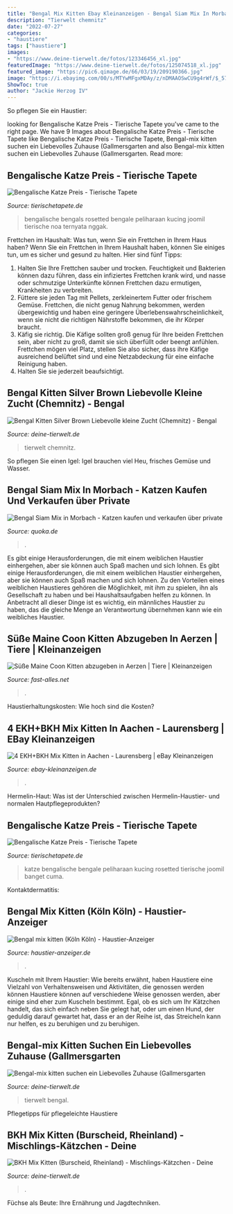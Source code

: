 ```yaml
---
title: "Bengal Mix Kitten Ebay Kleinanzeigen - Bengal Siam Mix In Morbach"
description: "Tierwelt chemnitz"
date: "2022-07-27"
categories:
- "haustiere"
tags: ["haustiere"]
images:
- "https://www.deine-tierwelt.de/fotos/123346456_xl.jpg"
featuredImage: "https://www.deine-tierwelt.de/fotos/125074518_xl.jpg"
featured_image: "https://pic6.qimage.de/66/03/19/209190366.jpg"
image: "https://i.ebayimg.com/00/s/MTYwMFgxMDAy/z/nDMAAOSwCU9g4rWf/$_57.JPG"
ShowToc: true
author: "Jackie Herzog IV"
---
```



So pflegen Sie ein Haustier:

	

		
looking for Bengalische Katze Preis - Tierische Tapete you've came to the right page. We have 9 Images about Bengalische Katze Preis - Tierische Tapete like Bengalische Katze Preis - Tierische Tapete, Bengal-mix kitten suchen ein Liebevolles Zuhause (Gallmersgarten and also Bengal-mix kitten suchen ein Liebevolles Zuhause (Gallmersgarten. Read more:
		
    
## Bengalische Katze Preis - Tierische Tapete

<img loading=lazy src="https://lh6.googleusercontent.com/proxy/NBD3d7dy75yRq4Go2DyCZifXIFJOUX30kVGTjSLsrCBZWXvS_KAkhV27NyFEdHVshRu-aurt7jLjE-f4QVXtpevAAM1NhWKBaPO2HQcyErG-WcrFi0VAVJ-5B2G-xaz3-O4cEk_nfq0HG_jv8XM=s0-d" onerror="this.onerror=null;this.src='https://tse3.mm.bing.net/th?id=OIP.pcHV59cAwe0r1rl9gYleQgHaFj&amp;pid=15.1';" alt="Bengalische Katze Preis - Tierische Tapete">

_Source: tierischetapete.de_

>bengalische bengals rosetted bengale peliharaan kucing joomil tierische noa ternyata nggak. 

	

Frettchen im Haushalt: Was tun, wenn Sie ein Frettchen in Ihrem Haus haben?
Wenn Sie ein Frettchen in Ihrem Haushalt haben, können Sie einiges tun, um es sicher und gesund zu halten. Hier sind fünf Tipps:
1) Halten Sie Ihre Frettchen sauber und trocken. Feuchtigkeit und Bakterien können dazu führen, dass ein infiziertes Frettchen krank wird, und nasse oder schmutzige Unterkünfte können Frettchen dazu ermutigen, Krankheiten zu verbreiten.
2) Füttere sie jeden Tag mit Pellets, zerkleinertem Futter oder frischem Gemüse. Frettchen, die nicht genug Nahrung bekommen, werden übergewichtig und haben eine geringere Überlebenswahrscheinlichkeit, wenn sie nicht die richtigen Nährstoffe bekommen, die ihr Körper braucht.
3) Käfig sie richtig. Die Käfige sollten groß genug für Ihre beiden Frettchen sein, aber nicht zu groß, damit sie sich überfüllt oder beengt anfühlen. Frettchen mögen viel Platz, stellen Sie also sicher, dass ihre Käfige ausreichend belüftet sind und eine Netzabdeckung für eine einfache Reinigung haben.
4) Halten Sie sie jederzeit beaufsichtigt.

    
## Bengal Kitten Silver Brown Liebevolle Kleine Zucht (Chemnitz) - Bengal

<img loading=lazy src="https://www.deine-tierwelt.de/fotos/123346456_xl.jpg" onerror="this.onerror=null;this.src='https://tse2.mm.bing.net/th?id=OIP.UlbM9kLjMbZoQSoZZiPIogHaJp&amp;pid=15.1';" alt="Bengal Kitten Silver Brown Liebevolle kleine Zucht (Chemnitz) - Bengal">

_Source: deine-tierwelt.de_

>tierwelt chemnitz. 

	

So pflegen Sie einen Igel: Igel brauchen viel Heu, frisches Gemüse und Wasser.

    
## Bengal Siam Mix In Morbach - Katzen Kaufen Und Verkaufen über Private

<img loading=lazy src="https://pic6.qimage.de/66/03/19/209190366.jpg" onerror="this.onerror=null;this.src='https://tse2.mm.bing.net/th?id=OIP.jRRpNsomlYun7wX6FvD2igHaHJ&amp;pid=15.1';" alt="Bengal Siam Mix in Morbach - Katzen kaufen und verkaufen über private">

_Source: quoka.de_

>. 

	

Es gibt einige Herausforderungen, die mit einem weiblichen Haustier einhergehen, aber sie können auch Spaß machen und sich lohnen.
Es gibt einige Herausforderungen, die mit einem weiblichen Haustier einhergehen, aber sie können auch Spaß machen und sich lohnen. Zu den Vorteilen eines weiblichen Haustieres gehören die Möglichkeit, mit ihm zu spielen, ihn als Gesellschaft zu haben und bei Haushaltsaufgaben helfen zu können. In Anbetracht all dieser Dinge ist es wichtig, ein männliches Haustier zu haben, das die gleiche Menge an Verantwortung übernehmen kann wie ein weibliches Haustier.

    
## Süße Maine Coon Kitten Abzugeben In Aerzen | Tiere | Kleinanzeigen

<img loading=lazy src="https://www.fast-alles.net/pictures/576443.jpg" onerror="this.onerror=null;this.src='https://tse1.mm.bing.net/th?id=OIP.yvU-KYjtjjx9FR6bWvNYrgHaFj&amp;pid=15.1';" alt="Süße Maine Coon Kitten abzugeben in Aerzen | Tiere | Kleinanzeigen">

_Source: fast-alles.net_

>. 

	

Haustierhaltungskosten: Wie hoch sind die Kosten?

    
## 4 EKH+BKH Mix Kitten In Aachen - Laurensberg | EBay Kleinanzeigen

<img loading=lazy src="https://i.ebayimg.com/00/s/MTYwMFgxMDAy/z/nDMAAOSwCU9g4rWf/$_57.JPG" onerror="this.onerror=null;this.src='https://tse4.mm.bing.net/th?id=OIP.mJKmdObbCSWBmJR_uhD5pgHaL0&amp;pid=15.1';" alt="4 EKH+BKH Mix Kitten in Aachen - Laurensberg | eBay Kleinanzeigen">

_Source: ebay-kleinanzeigen.de_

>. 

	

Hermelin-Haut: Was ist der Unterschied zwischen Hermelin-Haustier- und normalen Hautpflegeprodukten?

    
## Bengalische Katze Preis - Tierische Tapete

<img loading=lazy src="http://bengals-of-noa-island.com/index.php?rex_img_type=galerie&amp;rex_img_file=bild_10_3.jpg" onerror="this.onerror=null;this.src='https://tse4.mm.bing.net/th?id=OIP.ThxufWN3goQRMilyrwfKhQHaFj&amp;pid=15.1';" alt="Bengalische Katze Preis - Tierische Tapete">

_Source: tierischetapete.de_

>katze bengalische bengale peliharaan kucing rosetted tierische joomil banget cuma. 

	

Kontaktdermatitis:

    
## Bengal Mix Kitten (Köln Köln) - Haustier-Anzeiger

<img loading=lazy src="https://www.deine-tierwelt.de/fotos/124786854_760x570.jpg" onerror="this.onerror=null;this.src='https://tse1.mm.bing.net/th?id=OIP.qWHULg-3kdlTj6U1t8nIzAHaFj&amp;pid=15.1';" alt="Bengal mix kitten (Köln Köln) - Haustier-Anzeiger">

_Source: haustier-anzeiger.de_

>. 

	

Kuscheln mit Ihrem Haustier: Wie bereits erwähnt, haben Haustiere eine Vielzahl von Verhaltensweisen und Aktivitäten, die genossen werden können
Haustiere können auf verschiedene Weise genossen werden, aber einige sind eher zum Kuscheln bestimmt. Egal, ob es sich um Ihr Kätzchen handelt, das sich einfach neben Sie gelegt hat, oder um einen Hund, der geduldig darauf gewartet hat, dass er an der Reihe ist, das Streicheln kann nur helfen, es zu beruhigen und zu beruhigen.

    
## Bengal-mix Kitten Suchen Ein Liebevolles Zuhause (Gallmersgarten

<img loading=lazy src="https://www.deine-tierwelt.de/fotos/125074518_xl.jpg" onerror="this.onerror=null;this.src='https://tse2.mm.bing.net/th?id=OIP.Cbzq3Mp1v9Y3vzgV8X0yxgHaIs&amp;pid=15.1';" alt="Bengal-mix kitten suchen ein Liebevolles Zuhause (Gallmersgarten">

_Source: deine-tierwelt.de_

>tierwelt bengal. 

	

Pflegetipps für pflegeleichte Haustiere

    
## BKH Mix Kitten (Burscheid, Rheinland) - Mischlings-Kätzchen - Deine

<img loading=lazy src="https://www.deine-tierwelt.de/fotos/127228451_760x570.jpg" onerror="this.onerror=null;this.src='https://tse1.mm.bing.net/th?id=OIP.J9le7Ws3XFJsdW9beJZy8QHaFj&amp;pid=15.1';" alt="BKH Mix Kitten (Burscheid, Rheinland) - Mischlings-Kätzchen - Deine">

_Source: deine-tierwelt.de_

>. 

	

Füchse als Beute: Ihre Ernährung und Jagdtechniken.

